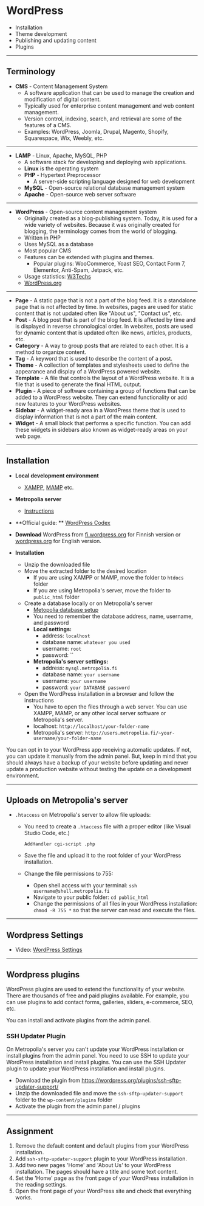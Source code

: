 # WordPress

- Installation
- Theme development
- Publishing and updating content
- Plugins

---

## Terminology

- **CMS** - Content Management System
  - A software application that can be used to manage the creation and modification of digital content.
  - Typically used for enterprise content management and web content management.
  - Version control, indexing, search, and retrieval are some of the features of a CMS.
  - Examples: WordPress, Joomla, Drupal, Magento, Shopify, Squarespace, Wix, Weebly, etc.

---

- **LAMP** - Linux, Apache, MySQL, PHP
  - A software stack for developing and deploying web applications.
  - **Linux** is the operating system
  - **PHP** - Hypertext Preprocessor
    - A server-side scripting language designed for web development
  - **MySQL** - Open-source relational database management system
  - **Apache** - Open-source web server software

---

- **WordPress** - Open-source content management system
  - Originally created as a blog-publishing system. Today, it is used for a wide variety of websites. Because it was
    originally created for blogging, the terminology comes from the world of blogging.
  - Written in PHP
  - Uses MySQL as a database
  - Most popular CMS
  - Features can be extended with plugins and themes.
    - Popular plugins: WooCommerce, Yoast SEO, Contact Form 7, Elementor, Anti-Spam, Jetpack, etc.
  - Usage statistics: [W3Techs](https://w3techs.com/technologies/details/cm-wordpress)
  - [WordPress.org](https://wordpress.org/)

---

- **Page** - A static page that is not a part of the blog feed. It is a standalone page that is not affected by time. In
  websites, pages are used for static content that is not updated often like "About us", "Contact us", etc.
- **Post** - A blog post that is part of the blog feed. It is affected by time and is displayed in reverse chronological
  order. In websites, posts are used for dynamic content that is updated often like news, articles, products, etc.
- **Category** - A way to group posts that are related to each other. It is a method to organize content.
- **Tag** - A keyword that is used to describe
  the content of a post. 
- **Theme** - A collection of templates and stylesheets used to define the appearance and display of a WordPress powered
  website.
- **Template** - A file that controls the layout of a WordPress website. It is a file that is used to generate the final
  HTML output.
- **Plugin** - A piece of software containing a group of functions that can be added to a WordPress website. They can
  extend functionality or add new features to your WordPress websites.
- **Sidebar** - A widget-ready area in a WordPress theme that is used to display information that is not a part of the
  main
  content.
- **Widget** - A small block that performs a specific function. You can add these widgets in sidebars also known as
  widget-ready areas on your web page.

---

## Installation

- **Local development environment**
  - [XAMPP](https://www.apachefriends.org/download.html), [MAMP](https://www.mamp.info/en/downloads/) etc.
- **Metropolia server**
  - [Instructions](https://metropoliafi-my.sharepoint.com/:v:/g/personal/ilkkamtk_metropolia_fi/EQxwMIi9hJlLi_675cMc2hgBy858Xt0qwVSmIK8d7YCAfA?nav=eyJyZWZlcnJhbEluZm8iOnsicmVmZXJyYWxBcHAiOiJPbmVEcml2ZUZvckJ1c2luZXNzIiwicmVmZXJyYWxBcHBQbGF0Zm9ybSI6IldlYiIsInJlZmVycmFsTW9kZSI6InZpZXciLCJyZWZlcnJhbFZpZXciOiJNeUZpbGVzTGlua0NvcHkifX0&e=XiWJOI)
- **Official guide:
  ** [WordPress Codex](https://developer.wordpress.org/advanced-administration/before-install/howto-install/)
- **Download** WordPress from [fi.wordpress.org](https://fi.wordpress.org/) for Finnish version
  or [wordpress.org](https://wordpress.org/) for English version.
- **Installation**

  - Unzip the downloaded file
  - Move the extracted folder to the desired location
    - If you are using XAMPP or MAMP, move the folder to `htdocs` folder
    - If you are using Metropolia's server, move the folder to `public_html` folder
  - Create a database locally or on Metropolia's server
    - [Metopolia database setup](https://amme.metropolia.fi/mysql/)
    - You need to remember the database address, name, username, and password
    - **Local settings:**
      - address: `localhost`
      - database name: `whatever you used`
      - username: `root`
      - password: ``
    - **Metropolia's server settings:**
      - address: `mysql.metropolia.fi`
      - database name: `your username`
      - username: `your username`
      - password: `your DATABASE password`
  - Open the WordPress installation in a browser and follow the instructions
    - You have to open the files through a web server. You can use XAMPP, MAMP, or any other local server software
      or Metropolia's server.
    - localhost: `http://localhost/your-folder-name`
    - Metropolia's server: `http://users.metropolia.fi/~your-username/your-folder-name`

You can opt in to your WordPress app receiving automatic updates. If not, you can update it manually from the admin panel. But, keep in mind
that you should always have a backup of your website before updating and never update a production website without
testing the update on a development environment.

---

## Uploads on Metropolia's server
  - `.htaccess` on Metropolia's server to allow file uploads:

    - You need to create a `.htaccess` file with a proper editor (like Visual Studio Code, etc.)

      ```apacheconfig
      AddHandler cgi-script .php
      ```

    - Save the file and upload it to the root folder of your WordPress installation.
    - Change the file permissions to 755:
      - Open shell access with your terminal: `ssh username@shell.metropolia.fi`
      - Navigate to your public folder: `cd public_html`
      - Change the permissions of all files in your WordPress installation: `chmod -R 755 *` so that the server
        can read and execute the files.

---

## Wordpress Settings

- Video: [WordPress Settings](https://metropoliafi-my.sharepoint.com/:v:/g/personal/ilkkamtk_metropolia_fi/ETRDffBPuydIiNgMcxoKjh4B5tFTx96C46yp2PJPNEexkw?nav=eyJyZWZlcnJhbEluZm8iOnsicmVmZXJyYWxBcHAiOiJPbmVEcml2ZUZvckJ1c2luZXNzIiwicmVmZXJyYWxBcHBQbGF0Zm9ybSI6IldlYiIsInJlZmVycmFsTW9kZSI6InZpZXciLCJyZWZlcnJhbFZpZXciOiJNeUZpbGVzTGlua0NvcHkifX0&e=MCEsuX)

---

## Wordpress plugins

WordPress plugins are used to extend the functionality of your website. There are thousands of free and paid plugins available. For example, you can use plugins to add contact forms, galleries, sliders, e-commerce, SEO, etc.

You can install and activate plugins from the admin panel.

### SSH Updater Plugin

On Metropolia's server you can't update your WordPress installation or install plugins from the admin panel. You need to use SSH to update your WordPress installation and install plugins. You can use the SSH Updater plugin to update your WordPress installation and install plugins.

- Download the plugin from https://wordpress.org/plugins/ssh-sftp-updater-support/
- Unzip the downloaded file and move the `ssh-sftp-updater-support` folder to the `wp-content/plugins` folder
- Activate the plugin from the admin panel / plugins

---

## Assignment

1. Remove the default content and default plugins from your WordPress installation.
2. Add `ssh-sftp-updater-support` plugin to your WordPress installation.
3. Add two new pages 'Home' and 'About Us' to your WordPress installation. The pages should have a title and some text content.
4. Set the 'Home' page as the front page of your WordPress installation in the reading settings.
5. Open the front page of your WordPress site and check that everything works.



